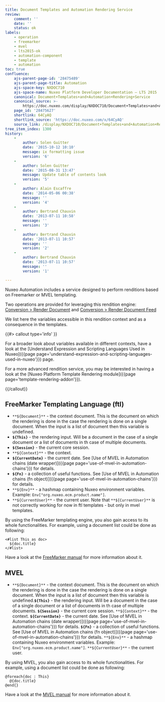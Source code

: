 ```yaml
---
title: Document Templates and Automation Rendering Service
review:
    comment: ''
    date: ''
    status: ok
labels:
    - operation
    - freemarker
    - mvel
    - lts2015-ok
    - automation-component
    - template
    - automation
toc: true
confluence:
    ajs-parent-page-id: '28475489'
    ajs-parent-page-title: Automation
    ajs-space-key: NXDOC710
    ajs-space-name: Nuxeo Platform Developer Documentation — LTS 2015
    canonical: Document+Templates+and+Automation+Rendering+Service
    canonical_source: >-
        https://doc.nuxeo.com/display/NXDOC710/Document+Templates+and+Automation+Rendering+Service
    page_id: '28475627'
    shortlink: 64CyAQ
    shortlink_source: 'https://doc.nuxeo.com/x/64CyAQ'
    source_link: /display/NXDOC710/Document+Templates+and+Automation+Rendering+Service
tree_item_index: 1300
history:
    -
        author: Solen Guitter
        date: '2015-10-12 10:10'
        message: ix formatting issue
        version: '6'
    -
        author: Solen Guitter
        date: '2015-08-31 13:47'
        message: Update table of contents look
        version: '5'
    -
        author: Alain Escaffre
        date: '2014-05-06 00:38'
        message: ''
        version: '4'
    -
        author: Bertrand Chauvin
        date: '2013-07-11 10:58'
        message: ''
        version: '3'
    -
        author: Bertrand Chauvin
        date: '2013-07-11 10:57'
        message: ''
        version: '2'
    -
        author: Bertrand Chauvin
        date: '2013-07-11 10:57'
        message: ''
        version: '1'

---
```

Nuxeo Automation includes a service designed to perform renditions based on Freemarker or MVEL templating.

Two operations are provided for leveraging this rendition engine: [Conversion > Render Document](http://explorer.nuxeo.org/nuxeo/site/distribution/Nuxeo%20Platform-7.10/viewOperation/Render.Document) and [Conversion > Render Document Feed](http://explorer.nuxeo.org/nuxeo/site/distribution/Nuxeo%20Platform-7.10/viewOperation/Render.DocumentFeed)

We list here the variables accessible in this rendition context and as a consequence in the templates.

{{#> callout type='info' }}

For a broader look about variables available in different contexts, have a look at the [Understand Expression and Scripting Languages Used in Nuxeo]({{page page='understand-expression-and-scripting-languages-used-in-nuxeo'}}) page.

For a more advanced rendition service, you may be interested in having a look at the [Nuxeo Platform Template Rendering module]({{page page='template-rendering-addon'}}).

{{/callout}}

## FreeMarker Templating Language (ftl)

*   `**${Document}**` - the context document. This is the document on which the rendering is done in the case the rendering is done on a single document. When the input is a list of document then this variable is undefined.
*   **`${This}`** - the rendering input. Will be a document in the case of a single document or a list of documents in th case of multiple documents.
*   **`${Session}`** - the current core session.
*   `**${Context}**` - the context.
*   **`${CurrentDate}`** - the current date. See [Use of MVEL in Automation chains (date wrapper)]({{page page='use-of-mvel-in-automation-chains'}}) for details.
*   **`${Fn}`** - a collection of useful functions. See [Use of MVEL in Automation chains (fn object)]({{page page='use-of-mvel-in-automation-chains'}}) for details.
*   `**${Env}**` - a hashmap containing Nuxeo environment variables. Example: `Env["org.nuxeo.ecm.product.name"]`.
*   `**${CurrentUser}**` - the current user.
    Note that `**${CurrentUser}**` is not correctly working for now in ftl templates - but only in mvel templates.

By using the FreeMarker templating engine, you also gain access to its whole functionalities. For example, using a document list could be done as following:

```
<#list This as doc>
  ${doc.title}
</#list>
```

Have a look at the [FreeMarker manual](http://freemarker.org/docs) for more information about it.

## MVEL

*   `**${Document}**` - the context document. This is the document on which the rendering is done in the case the rendering is done on a single document. When the input is a list of document then this variable is undefined.**`${This}`** - the rendering input. Will be a document in the case of a single document or a list of documents in th case of multiple documents.
    **`${Session}`** - the current core session.
    `**${Context}**` - the context.
    **`${CurrentDate}`** - the current date. See [Use of MVEL in Automation chains (date wrapper)]({{page page='use-of-mvel-in-automation-chains'}}) for details.
    **`${Fn}`** - a collection of useful functions. See [Use of MVEL in Automation chains (fn object)]({{page page='use-of-mvel-in-automation-chains'}}) for details.
    `**${Env}**` - a hashmap containing Nuxeo environment variables. Example: `Env["org.nuxeo.ecm.product.name"]`.
    `**${CurrentUser}**` - the current user.

By using MVEL, you also gain access to its whole functionalities. For example, using a document list could be done as following:

```
@foreach{doc : This}
  @{doc.title}
@end{}
```

Have a look at the [MVEL manual](http://mvel.codehaus.org/Getting+Started+for+2.0) for more information about it.
